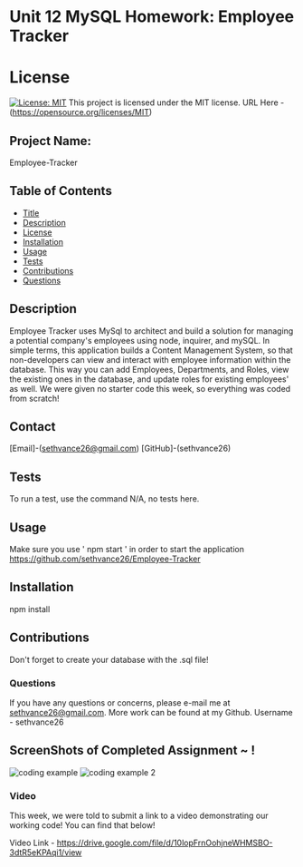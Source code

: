 # Unit 12 MySQL Homework: Employee Tracker

# License
[![License: MIT](https://img.shields.io/badge/License-MIT-yellow.svg)](https://opensource.org/licenses/MIT)
  This project is licensed under the MIT license. URL Here - (https://opensource.org/licenses/MIT)
## Project Name:
Employee-Tracker

## Table of Contents
- [Title](#Project-Name)
- [Description](#Description)
- [License](#License)
- [Installation](#Installation)
- [Usage](#Usage)
- [Tests](#Tests)
- [Contributions](#Contributions)
- [Questions](#Questions)

## Description
Employee Tracker uses MySql to architect and build a solution for managing a potential company's employees using node, inquirer, and mySQL. In simple terms, this application builds a Content Management System, so that non-developers can view and interact with employee information within the database. This way you can add Employees, Departments, and Roles, view the existing ones in the database, and update roles for existing employees' as well. We were given no starter code this week, so everything was coded from scratch! 

## Contact
[Email]-(sethvance26@gmail.com)
[GitHub]-(sethvance26)

## Tests
To run a test, use the command N/A, no tests here.

## Usage
Make sure you use ' npm start ' in order to start the application
https://github.com/sethvance26/Employee-Tracker


## Installation
npm install

## Contributions
Don't forget to create your database with the .sql file!


### Questions
If you have any questions or concerns, please e-mail me at sethvance26@gmail.com. More work can be found at my Github. Username -  sethvance26 

## ScreenShots of Completed Assignment ~ ! 

![coding example](https://user-images.githubusercontent.com/76290048/118386456-8cd77200-b5e5-11eb-82ec-f564cb00c39f.PNG)
![coding example 2](https://user-images.githubusercontent.com/76290048/118386459-93fe8000-b5e5-11eb-8231-80db4c83e272.PNG)

### Video
This week, we were told to submit a link to a video demonstrating our working code! You can find that below!

Video Link - https://drive.google.com/file/d/10lopFrnOohjneWHMSBO-3dtR5eKPAqi1/view